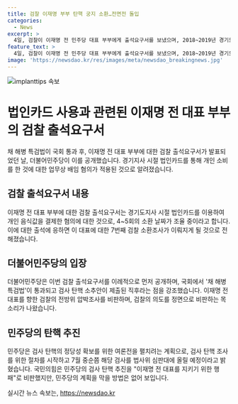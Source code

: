 ```yaml
---
title: 검찰 이재명 부부 탄핵 궁지 소환…전면전 돌입
categories:
  - News
excerpt: >
  4일, 검찰이 이재명 전 민주당 대표 부부에게 출석요구서를 보냈으며, 2018~2019년 경기도지사로 재직했을 당시 법인카드를 이용해 개인 음식값을 결제한 혐의에 대해 조사를 진행 중입니다. 민주당은 이를 국면 전환용 쇼로 비난하며 검찰에 의한 압박을 주장하고 있으며, 검사 탄핵 추진을 위한 절차를 시작해 7월 중순에 법사위 심판대에 이를 예정하고 있습니다. 국민의힘은 민주당의 계획을 막을 방법이 없을 것으로 보이고 있습니다.
feature_text: >
  4일, 검찰이 이재명 전 민주당 대표 부부에게 출석요구서를 보냈으며, 2018~2019년 경기도지사로 재직했을 당시 법인카드를 이용해 개인 음식값을 결제한 혐의에 대해 조사를 진행 중입니다. 민주당은 이를 국면 전환용 쇼로 비난하며 검찰에 의한 압박을 주장하고 있으며, 검사 탄핵 추진을 위한 절차를 시작해 7월 중순에 법사위 심판대에 이를 예정하고 있습니다. 국민의힘은 민주당의 계획을 막을 방법이 없을 것으로 보이고 있습니다.
image: 'https://newsdao.kr/res/images/meta/newsdao_breakingnews.jpg'
---
```


<p><img src="https://newsdao.kr/res/images/meta/newsdao_breakingnews.jpg" alt="implanttips 속보" /></p>

<h1>법인카드 사용과 관련된 이재명 전 대표 부부의 검찰 출석요구서</h1>

<p data-ke-size="size16">채 해병 특검법이 국회 통과 후, 이재명 전 대표 부부에 대한 검찰 출석요구서가 발표되었던 날, 더불어민주당이 이를 공개했습니다. 경기지사 시절 법인카드를 통해 개인 소비를 한 것에 대한 업무상 배임 혐의가 적용된 것으로 알려졌습니다.</p>

<h2 data-ke-size="size26">검찰 출석요구서 내용</h2>

<p data-ke-size="size16">이재명 전 대표 부부에 대한 검찰 출석요구서는 경기도지사 시절 법인카드를 이용하여 개인 음식값을 결제한 혐의에 대한 것으로, 4~5회의 소환 날짜가 조율 중이라고 합니다. 이에 대한 출석에 응하면 이 대표에 대한 7번째 검찰 소환조사가 이뤄지게 될 것으로 전해졌습니다.</p>

<h2 data-ke-size="size26">더불어민주당의 입장</h2>

<p data-ke-size="size16">더불어민주당은 이번 검찰 출석요구서를 이례적으로 먼저 공개하며, 국회에서 '채 해병 특검법'이 통과되고 검사 탄핵 소추안이 제출된 직후라는 점을 강조했습니다. 이재명 전 대표를 향한 검찰의 전방위 압박조사를 비판하며, 검찰의 의도를 정면으로 비판하는 목소리가 나왔습니다.</p>

<h2 data-ke-size="size26">민주당의 탄핵 추진</h2>

<p data-ke-size="size16">민주당은 검사 탄핵의 정당성 확보를 위한 여론전을 펼치려는 계획으로, 검사 탄핵 조사를 위한 절차를 시작하고 7월 중순쯤 해당 검사를 법사위 심판대에 올릴 예정이라고 밝혔습니다. 국민의힘은 민주당의 검사 탄핵 추진을 "이재명 전 대표를 지키기 위한 행패"로 비판했지만, 민주당의 계획을 막을 방법은 없어 보입니다.</p>
실시간 뉴스 속보는, <a href="https://newsdao.kr" rel="dofollow">https://newsdao.kr</a>


